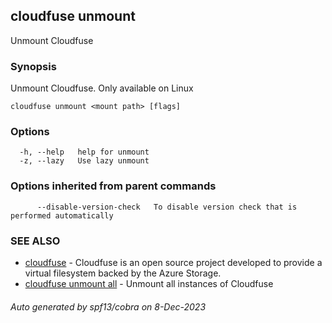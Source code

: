 ## cloudfuse unmount

Unmount Cloudfuse

### Synopsis

Unmount Cloudfuse. Only available on Linux

```
cloudfuse unmount <mount path> [flags]
```

### Options

```
  -h, --help   help for unmount
  -z, --lazy   Use lazy unmount
```

### Options inherited from parent commands

```
      --disable-version-check   To disable version check that is performed automatically
```

### SEE ALSO

* [cloudfuse](cloudfuse.md)	 - Cloudfuse is an open source project developed to provide a virtual filesystem backed by the Azure Storage.
* [cloudfuse unmount all](cloudfuse_unmount_all.md)	 - Unmount all instances of Cloudfuse

###### Auto generated by spf13/cobra on 8-Dec-2023
